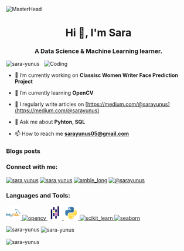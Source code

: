 ![MasterHead](https://media.tenor.com/PP9v7VIs6R4AAAAd/scaler-create-impact.gif)
<h1 align="center">Hi 👋, I'm Sara</h1>
<h3 align="center">A Data Science & Machine Learning learner.</h3>
<img align="right" alt="Coding" width="400" src="https://i.gifer.com/3Ayb.gif">

<p align="left"> <img src="https://komarev.com/ghpvc/?username=sara-yunus&label=Profile%20views&color=0e75b6&style=flat" alt="sara-yunus" /> </p>

- 🔭 I’m currently working on **Classisc Women Writer Face Prediction Project**

- 🌱 I’m currently learning **OpenCV**

- 📝 I regularly write articles on [https://medium.com/@sarayunus](https://medium.com/@sarayunus)

- 💬 Ask me about **Pyhton, SQL**

- 📫 How to reach me **sarayunus05@gmail.com**

### Blogs posts
<!-- BLOG-POST-LIST:START -->
<!-- BLOG-POST-LIST:END -->

<h3 align="left">Connect with me:</h3>
<p align="left">
<a href="www.linkedin.com/in/sara-yunus-871b02225" target="blank"><img align="center" src="https://raw.githubusercontent.com/rahuldkjain/github-profile-readme-generator/master/src/images/icons/Social/linked-in-alt.svg" alt="sara yunus" height="30" width="40" /></a>
<a href="https://www.kaggle.com/syunus" target="blank"><img align="center" src="https://raw.githubusercontent.com/rahuldkjain/github-profile-readme-generator/master/src/images/icons/Social/kaggle.svg" alt="sara yunus" height="30" width="40" /></a>
<a href="https://instagram.com/amble_long" target="blank"><img align="center" src="https://raw.githubusercontent.com/rahuldkjain/github-profile-readme-generator/master/src/images/icons/Social/instagram.svg" alt="amble_long" height="30" width="40" /></a>
<a href="https://medium.com/@sarayunus" target="blank"><img align="center" src="https://raw.githubusercontent.com/rahuldkjain/github-profile-readme-generator/master/src/images/icons/Social/medium.svg" alt="@sarayunus" height="30" width="40" /></a>
<!-- <a href="/https://medium.com/feed/@sarayunus" target="blank"><img align="center" src="https://raw.githubusercontent.com/rahuldkjain/github-profile-readme-generator/master/src/images/icons/Social/rss.svg" alt="https://medium.com/feed/@sarayunus" height="30" width="40" /></a> -->
</p>

<h3 align="left">Languages and Tools:</h3>
<p align="left"> <a href="https://www.mysql.com/" target="_blank" rel="noreferrer"> <img src="https://raw.githubusercontent.com/devicons/devicon/master/icons/mysql/mysql-original-wordmark.svg" alt="mysql" width="40" height="40"/> </a> <a href="https://opencv.org/" target="_blank" rel="noreferrer"> <img src="https://www.vectorlogo.zone/logos/opencv/opencv-icon.svg" alt="opencv" width="40" height="40"/> </a> <a href="https://pandas.pydata.org/" target="_blank" rel="noreferrer"> <img src="https://raw.githubusercontent.com/devicons/devicon/2ae2a900d2f041da66e950e4d48052658d850630/icons/pandas/pandas-original.svg" alt="pandas" width="40" height="40"/> </a> <a href="https://www.python.org" target="_blank" rel="noreferrer"> <img src="https://raw.githubusercontent.com/devicons/devicon/master/icons/python/python-original.svg" alt="python" width="40" height="40"/> </a> <a href="https://scikit-learn.org/" target="_blank" rel="noreferrer"> <img src="https://upload.wikimedia.org/wikipedia/commons/0/05/Scikit_learn_logo_small.svg" alt="scikit_learn" width="40" height="40"/> </a> <a href="https://seaborn.pydata.org/" target="_blank" rel="noreferrer"> <img src="https://seaborn.pydata.org/_images/logo-mark-lightbg.svg" alt="seaborn" width="40" height="40"/> </a> </p>

<p><img align="left" src="https://github-readme-stats.vercel.app/api/top-langs?username=sara-yunus&show_icons=true&locale=en&layout=compact" alt="sara-yunus" /></p>

<p>&nbsp;<img align="center" src="https://github-readme-stats.vercel.app/api?username=sara-yunus&show_icons=true&locale=en" alt="sara-yunus" /></p>

<p><img align="center" src="https://github-readme-streak-stats.herokuapp.com/?user=sara-yunus&" alt="sara-yunus" /></p>
